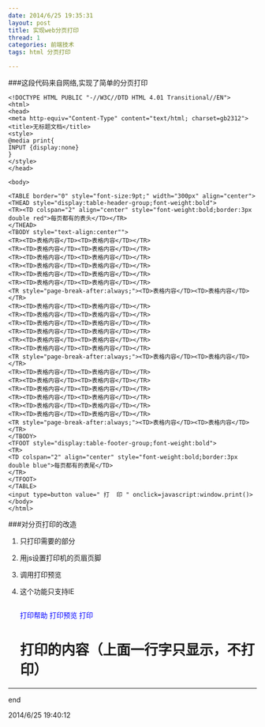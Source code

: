 ```yaml
---
date: 2014/6/25 19:35:31 
layout: post
title: 实现web分页打印
thread: 1
categories: 前端技术
tags: html 分页打印

---
```


###这段代码来自网络,实现了简单的分页打印

	<!DOCTYPE HTML PUBLIC "-//W3C//DTD HTML 4.01 Transitional//EN">
	<html>
	<head>
	<meta http-equiv="Content-Type" content="text/html; charset=gb2312">
	<title>无标题文档</title>
	<style>
	@media print{
	INPUT {display:none}
	}
	</style>
	</head>
	
	<body>
	
	<TABLE border="0" style="font-size:9pt;" width="300px" align="center">
	<THEAD style="display:table-header-group;font-weight:bold">
	<TR><TD colspan="2" align="center" style="font-weight:bold;border:3px double red">每页都有的表头</TD></TR>
	</THEAD>
	<TBODY style="text-align:center"">
	<TR><TD>表格内容</TD><TD>表格内容</TD></TR>
	<TR><TD>表格内容</TD><TD>表格内容</TD></TR>
	<TR><TD>表格内容</TD><TD>表格内容</TD></TR>
	<TR><TD>表格内容</TD><TD>表格内容</TD></TR>
	<TR><TD>表格内容</TD><TD>表格内容</TD></TR>
	<TR><TD>表格内容</TD><TD>表格内容</TD></TR>
	<TR style="page-break-after:always;"><TD>表格内容</TD><TD>表格内容</TD></TR>
	<TR><TD>表格内容</TD><TD>表格内容</TD></TR>
	<TR><TD>表格内容</TD><TD>表格内容</TD></TR>
	<TR><TD>表格内容</TD><TD>表格内容</TD></TR>
	<TR><TD>表格内容</TD><TD>表格内容</TD></TR>
	<TR><TD>表格内容</TD><TD>表格内容</TD></TR>
	<TR><TD>表格内容</TD><TD>表格内容</TD></TR>
	<TR style="page-break-after:always;"><TD>表格内容</TD><TD>表格内容</TD></TR>
	<TR><TD>表格内容</TD><TD>表格内容</TD></TR>
	<TR><TD>表格内容</TD><TD>表格内容</TD></TR>
	<TR><TD>表格内容</TD><TD>表格内容</TD></TR>
	<TR><TD>表格内容</TD><TD>表格内容</TD></TR>
	<TR><TD>表格内容</TD><TD>表格内容</TD></TR>
	<TR><TD>表格内容</TD><TD>表格内容</TD></TR>
	<TR style="page-break-after:always;"><TD>表格内容</TD><TD>表格内容</TD></TR>
	</TBODY>
	<TFOOT style="display:table-footer-group;font-weight:bold">
	<TR>
	<TD colspan="2" align="center" style="font-weight:bold;border:3px double blue">每页都有的表尾</TD>
	</TR>
	</TFOOT>
	</TABLE>
	<input type=button value=" 打  印 " onclick=javascript:window.print()>
	</body>
	</html>

###对分页打印的改造

1. 只打印需要的部分
2. 用js设置打印机的页眉页脚
3. 调用打印预览
4. 这个功能只支持IE

 

	<!DOCTYPE html PUBLIC "-//W3C//DTD XHTML 1.0 Transitional//EN"
    "http://www.w3.org/TR/xhtml1/DTD/xhtml1-transitional.dtd">
	
	<html xmlns="http://www.w3.org/1999/xhtml">
	<head>
	<meta http-equiv="Content-Type" content="text/html; charset=utf-8" />
	<title>打印设置</title>
	<script language="JavaScript" type="text/javascript">
	//<![CDATA[
	    var hkey_root,hkey_path,hkey_key;
	    hkey_root="HKEY_CURRENT_USER";
	    hkey_path="\\Software\\Microsoft\\Internet Explorer\\PageSetup\\";
	    //配置网页打印的页眉页脚为空
	    function pagesetup_null(){   
	        try{
	            var RegWsh = new ActiveXObject("WScript.Shell");           
	            hkey_key="header";           
	            RegWsh.RegWrite(hkey_root+hkey_path+hkey_key,"");
	            hkey_key="footer";
	            RegWsh.RegWrite(hkey_root+hkey_path+hkey_key,"");
	            //&b 第&p页/共&P页 &b
	        }catch(e){}
	    }
	    //配置网页打印的页眉页脚为默认值
	    function pagesetup_default(){
	        try{
	            var RegWsh = new ActiveXObject("WScript.Shell");
	            hkey_key="header";
	            RegWsh.RegWrite(hkey_root+hkey_path+hkey_key,"&w&b页码，&p/&P")
	            hkey_key="footer";
	            RegWsh.RegWrite(hkey_root+hkey_path+hkey_key,"&u&b&d");
	        }catch(e){}
	    }   
	     //打印选区内容
	    function doPrint() {
	        pagesetup_null();
	        bdhtml=window.document.body.innerHTML; 
	        sprnstr="<!--startprint-->"; 
	        eprnstr="<!--endprint-->"; 
	        prnhtml=bdhtml.substr(bdhtml.indexOf(sprnstr)+17); 
	        prnhtml=prnhtml.substring(0,prnhtml.indexOf(eprnstr)); 
	        window.document.body.innerHTML=prnhtml; 
	        window.print(); 
	    }
	    //打印页面预览
	    function printpreview(){
	        pagesetup_null();
	        //pagesetup_default();
	        //wb.printing.header = "居左显示&b居中显示&b居右显示页码，第&p页/共&P页";
	        //wb.printing.footer = "居左显示&b居中显示&b居右显示页码，第&p页/共&P页";
	        try{
	            wb.execwb(7,1);
	        }catch(e){
	            alert("您的浏览器不支持此功能,请选择'文件'->'打印预览'");
	        }
	    }
	    //打印
	    function prints(){
	        //pagesetup_null();
	        pagesetup_default();
	        wb.printing.header = "居左显示&b居中显示&b居右显示页码，第&p页/共&P页";
	        wb.printing.footer = "居左显示&b居中显示&b居右显示页码，第&p页/共&P页";
	        try{
	            wb.execwb(6,1);
	        }catch(e){
	            alert("您的浏览器不支持此功能");
	        }
	    }
	  //]]>
	  </script>
	<style type="text/css">
	body {
		margin-top: 0px;
		margin-right: auto;
		margin-bottom: 0px;
		margin-left: auto;
		width: 980px;
	}
	@media print {
	.Noprint {
		display: none;
	}
	}
	</style>
	</head>
	
	<body>
	<div id="bankwrap">
	<!-- 这句话调用了打印机的配置 -->
	  <object classid="CLSID:8856F961-340A-11D0-A96B-00C04FD705A2" id="wb" width="0" height="0">
	  </object>
	  <div>
	    <p class="Noprint"><span style="cursor:pointer; color:#0000FF" onclick="javascript:window.open('#')" class="Noprint">打印帮助</span> <span style="cursor:pointer; color:#0000FF" onclick="printpreview();">打印预览</span> <span style="cursor:pointer; color:#0000FF" onclick="prints();" class="Noprint">打印</span></p>
	  </div>
	  <h1>打印的内容（上面一行字只显示，不打印）</h1>
	<!-- 上面那段代码拷贝到此处 -->
	  </div>
	</div>
	</body>
	</html>

-------------

end

2014/6/25 19:40:12 
